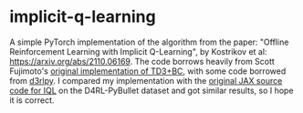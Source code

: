# implicit-q-learning

A simple PyTorch implementation of the algorithm from the paper: "Offline Reinforcement Learning with Implicit Q-Learning", by Kostrikov et al: https://arxiv.org/abs/2110.06169.
The code borrows heavily from Scott Fujimoto's [original implementation of TD3+BC](https://github.com/sfujim/TD3_BC), with some code borrowed from [d3rlpy](https://github.com/takuseno/d3rlpy/tree/ae983d0f0e4b83c545640b8ffc15f466becef817).
I compared my implementation with the [original JAX source code for IQL](https://github.com/ikostrikov/implicit_q_learning) on the D4RL-PyBullet dataset and got similar results, so I hope it is correct.
